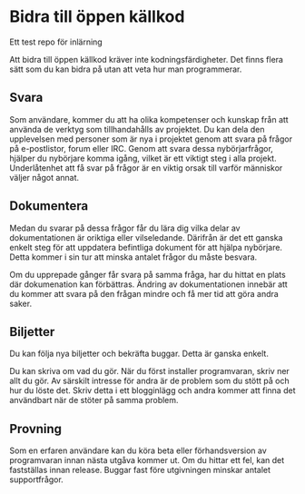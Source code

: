 # Bidra till öppen källkod

Ett test repo för inlärning

Att bidra till öppen källkod kräver inte kodningsfärdigheter. Det finns flera sätt som du kan bidra på utan att veta hur man programmerar.

## Svara

Som användare, kommer du att ha olika kompetenser och kunskap från att använda de verktyg som tillhandahålls av projektet. Du kan dela den upplevelsen med personer som är nya i projektet genom att svara på frågor på e-postlistor, forum eller IRC. Genom att svara dessa nybörjarfrågor, hjälper du nybörjare komma igång, vilket är ett viktigt steg i alla projekt. Underlåtenhet att få svar på frågor är en viktig orsak till varför människor väljer något annat.

## Dokumentera

Medan du svarar på dessa frågor får du lära dig vilka delar av dokumentationen är oriktiga eller vilseledande. Därifrån är det ett ganska enkelt steg för att uppdatera befintliga dokument för att hjälpa nybörjare. Detta kommer i sin tur att minska antalet frågor du måste besvara.

Om du upprepade gånger får svara på samma fråga, har du hittat en plats där dokumenation kan förbättras. Ändring av dokumentationen innebär att du kommer att svara på den frågan mindre och få mer tid att göra andra saker.

## Biljetter

Du kan följa nya biljetter och bekräfta buggar. Detta är ganska enkelt.

Du kan skriva om vad du gör. När du först installer programvaran, skriv ner allt du gör. Av särskilt intresse för andra är de problem som du stött på och hur du löste det. Skriv detta i ett blogginlägg och andra kommer att finna det användbart när de stöter på samma problem.

## Provning

Som en erfaren användare kan du köra beta eller förhandsversion av programvaran innan nästa utgåva kommer ut. Om du hittar ett fel, kan det fastställas innan release. Buggar fast före utgivningen minskar antalet supportfrågor.
